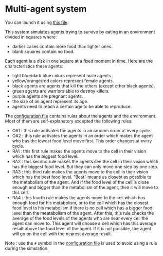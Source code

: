 # Multi-agent system

You can launch it using [this file](mas_sim.py).

This system simulates agents trying to survive by eating in an environment divided in squares where:
- darker cases contain more food than lighter ones.
- blank squares contain no food.

Each agent is a disk in one square at a fixed moment in time. Here are the characteristics these agents:
- light blue/dark blue colors represent male agents.
- yellow/orange/red colors represent female agents.
- black agents are agents that kill the others (except other black agents).
- green agents are warriors able to destroy killers.
- purple agents are pregnant agents.
- the size of an agent represent its age.
- agents need to reach a certain age to be able to reproduce.

The [configuration file](test.cfg) contains rules about the agents and the environment. Most of them are self-explanatory excepted the following rules:
- OA1 : this rule activates the agents in an random order at every cycle.
- OA2 : this rule activates the agents in an order which makes the agent who has the lowest food level move first. This order changes at every cycle.
- RA1 : this first rule makes the agents move to the cell in their vision which has the biggest food level.
- RA2 : this second rule makes the agents see the cell in their vision which has the biggest food level. But they can only move one step by one step.
- RA3 : this third rule makes the agents move to the cell in their vision which has the best food level. "Best" means as closest as possible to the metabolism of the agent. And if the food level of the cell is close enough and bigger than the metabolism of the agent, then it will move to this cell.
- RA4 : this fourth rule makes the agents move to the cell which has enough food for his metabolism, or to the cell which has the closest food level to his metabolism if there is no cell which has a bigger food level than the meatabolism of the agent. After this, this rule checks the average of the food levels of the agents who are near every cell the agent can move to. This agent will choose a cell which has this average result above the food level of the agent. If it is not possible, the agent will go on the cell with the nearest average result.

Note : use the `#` symbol in the [configuration file](test.cfg) is used to avoid using a rule during the simulation.
